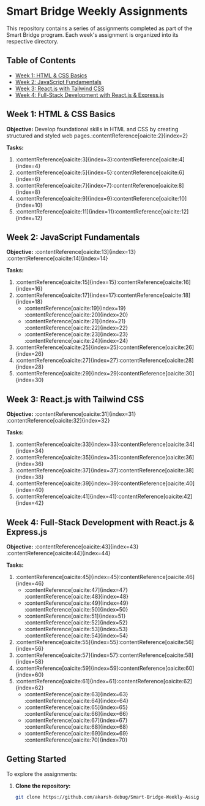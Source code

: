 # Smart Bridge Weekly Assignments

This repository contains a series of assignments completed as part of the Smart Bridge program. Each week's assignment is organized into its respective directory.

## Table of Contents

- [Week 1: HTML & CSS Basics](#week-1-html--css-basics)
- [Week 2: JavaScript Fundamentals](#week-2-javascript-fundamentals)
- [Week 3: React.js with Tailwind CSS](#week-3-reactjs-with-tailwind-css)
- [Week 4: Full-Stack Development with React.js & Express.js](#week-4-full-stack-development-with-reactjs--expressjs)

## Week 1: HTML & CSS Basics

**Objective:** Develop foundational skills in HTML and CSS by creating structured and styled web pages.&#8203;:contentReference[oaicite:2]{index=2}

**Tasks:**

1. :contentReference[oaicite:3]{index=3}&#8203;:contentReference[oaicite:4]{index=4}
2. :contentReference[oaicite:5]{index=5}&#8203;:contentReference[oaicite:6]{index=6}
3. :contentReference[oaicite:7]{index=7}&#8203;:contentReference[oaicite:8]{index=8}
4. :contentReference[oaicite:9]{index=9}&#8203;:contentReference[oaicite:10]{index=10}
5. :contentReference[oaicite:11]{index=11}&#8203;:contentReference[oaicite:12]{index=12}

## Week 2: JavaScript Fundamentals

**Objective:** :contentReference[oaicite:13]{index=13}&#8203;:contentReference[oaicite:14]{index=14}

**Tasks:**

1. :contentReference[oaicite:15]{index=15}&#8203;:contentReference[oaicite:16]{index=16}
2. :contentReference[oaicite:17]{index=17}&#8203;:contentReference[oaicite:18]{index=18}
   - :contentReference[oaicite:19]{index=19}&#8203;:contentReference[oaicite:20]{index=20}
   - :contentReference[oaicite:21]{index=21}&#8203;:contentReference[oaicite:22]{index=22}
   - :contentReference[oaicite:23]{index=23}&#8203;:contentReference[oaicite:24]{index=24}
3. :contentReference[oaicite:25]{index=25}&#8203;:contentReference[oaicite:26]{index=26}
4. :contentReference[oaicite:27]{index=27}&#8203;:contentReference[oaicite:28]{index=28}
5. :contentReference[oaicite:29]{index=29}&#8203;:contentReference[oaicite:30]{index=30}

## Week 3: React.js with Tailwind CSS

**Objective:** :contentReference[oaicite:31]{index=31}&#8203;:contentReference[oaicite:32]{index=32}

**Tasks:**

1. :contentReference[oaicite:33]{index=33}&#8203;:contentReference[oaicite:34]{index=34}
2. :contentReference[oaicite:35]{index=35}&#8203;:contentReference[oaicite:36]{index=36}
3. :contentReference[oaicite:37]{index=37}&#8203;:contentReference[oaicite:38]{index=38}
4. :contentReference[oaicite:39]{index=39}&#8203;:contentReference[oaicite:40]{index=40}
5. :contentReference[oaicite:41]{index=41}&#8203;:contentReference[oaicite:42]{index=42}

## Week 4: Full-Stack Development with React.js & Express.js

**Objective:** :contentReference[oaicite:43]{index=43}&#8203;:contentReference[oaicite:44]{index=44}

**Tasks:**

1. :contentReference[oaicite:45]{index=45}&#8203;:contentReference[oaicite:46]{index=46}
   - :contentReference[oaicite:47]{index=47}&#8203;:contentReference[oaicite:48]{index=48}
   - :contentReference[oaicite:49]{index=49}&#8203;:contentReference[oaicite:50]{index=50}
   - :contentReference[oaicite:51]{index=51}&#8203;:contentReference[oaicite:52]{index=52}
   - :contentReference[oaicite:53]{index=53}&#8203;:contentReference[oaicite:54]{index=54}
2. :contentReference[oaicite:55]{index=55}&#8203;:contentReference[oaicite:56]{index=56}
3. :contentReference[oaicite:57]{index=57}&#8203;:contentReference[oaicite:58]{index=58}
4. :contentReference[oaicite:59]{index=59}&#8203;:contentReference[oaicite:60]{index=60}
5. :contentReference[oaicite:61]{index=61}&#8203;:contentReference[oaicite:62]{index=62}
   - :contentReference[oaicite:63]{index=63}&#8203;:contentReference[oaicite:64]{index=64}
   - :contentReference[oaicite:65]{index=65}&#8203;:contentReference[oaicite:66]{index=66}
   - :contentReference[oaicite:67]{index=67}&#8203;:contentReference[oaicite:68]{index=68}
   - :contentReference[oaicite:69]{index=69}&#8203;:contentReference[oaicite:70]{index=70}

## Getting Started

To explore the assignments:

1. **Clone the repository:**
   ```bash
   git clone https://github.com/akarsh-debug/Smart-Bridge-Weekly-Assignments.git
